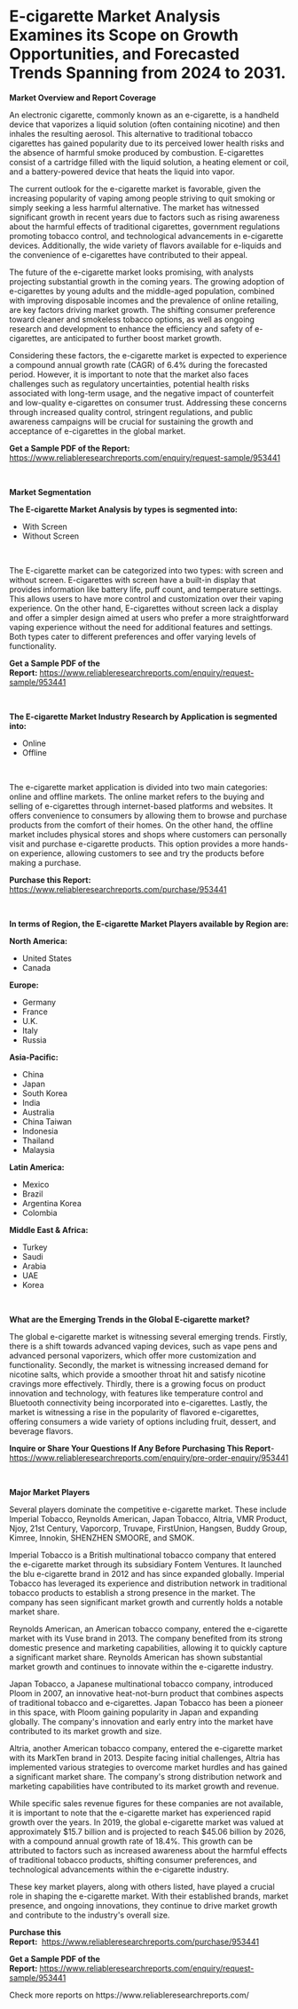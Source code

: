 <p><h1>E-cigarette Market Analysis Examines its Scope on Growth Opportunities, and Forecasted Trends Spanning from 2024 to 2031.</h1></p><p><strong>Market Overview and Report Coverage</strong></p>
<p><p>An electronic cigarette, commonly known as an e-cigarette, is a handheld device that vaporizes a liquid solution (often containing nicotine) and then inhales the resulting aerosol. This alternative to traditional tobacco cigarettes has gained popularity due to its perceived lower health risks and the absence of harmful smoke produced by combustion. E-cigarettes consist of a cartridge filled with the liquid solution, a heating element or coil, and a battery-powered device that heats the liquid into vapor.</p><p>The current outlook for the e-cigarette market is favorable, given the increasing popularity of vaping among people striving to quit smoking or simply seeking a less harmful alternative. The market has witnessed significant growth in recent years due to factors such as rising awareness about the harmful effects of traditional cigarettes, government regulations promoting tobacco control, and technological advancements in e-cigarette devices. Additionally, the wide variety of flavors available for e-liquids and the convenience of e-cigarettes have contributed to their appeal.</p><p>The future of the e-cigarette market looks promising, with analysts projecting substantial growth in the coming years. The growing adoption of e-cigarettes by young adults and the middle-aged population, combined with improving disposable incomes and the prevalence of online retailing, are key factors driving market growth. The shifting consumer preference toward cleaner and smokeless tobacco options, as well as ongoing research and development to enhance the efficiency and safety of e-cigarettes, are anticipated to further boost market growth.</p><p>Considering these factors, the e-cigarette market is expected to experience a compound annual growth rate (CAGR) of 6.4% during the forecasted period. However, it is important to note that the market also faces challenges such as regulatory uncertainties, potential health risks associated with long-term usage, and the negative impact of counterfeit and low-quality e-cigarettes on consumer trust. Addressing these concerns through increased quality control, stringent regulations, and public awareness campaigns will be crucial for sustaining the growth and acceptance of e-cigarettes in the global market.</p></p>
<p><strong>Get a Sample PDF of the Report:</strong> <a href="https://www.reliableresearchreports.com/enquiry/request-sample/953441">https://www.reliableresearchreports.com/enquiry/request-sample/953441</a></p>
<p>&nbsp;</p>
<p><strong>Market Segmentation</strong></p>
<p><strong>The E-cigarette Market Analysis by types is segmented into:</strong></p>
<p><ul><li>With Screen</li><li>Without Screen</li></ul></p>
<p>&nbsp;</p>
<p><p>The E-cigarette market can be categorized into two types: with screen and without screen. E-cigarettes with screen have a built-in display that provides information like battery life, puff count, and temperature settings. This allows users to have more control and customization over their vaping experience. On the other hand, E-cigarettes without screen lack a display and offer a simpler design aimed at users who prefer a more straightforward vaping experience without the need for additional features and settings. Both types cater to different preferences and offer varying levels of functionality.</p></p>
<p><strong>Get a Sample PDF of the Report:</strong>&nbsp;<a href="https://www.reliableresearchreports.com/enquiry/request-sample/953441">https://www.reliableresearchreports.com/enquiry/request-sample/953441</a></p>
<p>&nbsp;</p>
<p><strong>The E-cigarette Market Industry Research by Application is segmented into:</strong></p>
<p><ul><li>Online</li><li>Offline</li></ul></p>
<p>&nbsp;</p>
<p><p>The e-cigarette market application is divided into two main categories: online and offline markets. The online market refers to the buying and selling of e-cigarettes through internet-based platforms and websites. It offers convenience to consumers by allowing them to browse and purchase products from the comfort of their homes. On the other hand, the offline market includes physical stores and shops where customers can personally visit and purchase e-cigarette products. This option provides a more hands-on experience, allowing customers to see and try the products before making a purchase.</p></p>
<p><strong>Purchase this Report:</strong>&nbsp; <a href="https://www.reliableresearchreports.com/purchase/953441">https://www.reliableresearchreports.com/purchase/953441</a></p>
<p>&nbsp;</p>
<p><strong>In terms of Region, the E-cigarette Market Players available by Region are:</strong></p>
<p>
    <p> <strong> North America: </strong>
        <ul>
            <li>United States</li>
            <li>Canada</li>
        </ul>
        </p> 
    <p> <strong> Europe: </strong>
        <ul>
            <li>Germany</li>
            <li>France</li>
            <li>U.K.</li>
            <li>Italy</li>
            <li>Russia</li>
        </ul>
        </p> 
    <p> <strong> Asia-Pacific: </strong>
        <ul>
            <li>China</li>
            <li>Japan</li>
            <li>South Korea</li>
            <li>India</li>
            <li>Australia</li>
            <li>China Taiwan</li>
            <li>Indonesia</li>
            <li>Thailand</li>
            <li>Malaysia</li>
        </ul>
        </p> 
    <p> <strong> Latin America: </strong>
        <ul>
            <li>Mexico</li>
            <li>Brazil</li>
            <li>Argentina Korea</li>
            <li>Colombia</li>
        </ul>
        </p> 
    <p> <strong> Middle East & Africa: </strong>
        <ul>
            <li>Turkey</li>
            <li>Saudi</li>
            <li>Arabia</li>
            <li>UAE</li>
            <li>Korea</li>
        </ul>
    </p>
    </p>
<p>&nbsp;</p>
<p><strong>What are the Emerging Trends in the Global E-cigarette market?</strong></p>
<p><p>The global e-cigarette market is witnessing several emerging trends. Firstly, there is a shift towards advanced vaping devices, such as vape pens and advanced personal vaporizers, which offer more customization and functionality. Secondly, the market is witnessing increased demand for nicotine salts, which provide a smoother throat hit and satisfy nicotine cravings more effectively. Thirdly, there is a growing focus on product innovation and technology, with features like temperature control and Bluetooth connectivity being incorporated into e-cigarettes. Lastly, the market is witnessing a rise in the popularity of flavored e-cigarettes, offering consumers a wide variety of options including fruit, dessert, and beverage flavors.</p></p>
<p><strong>Inquire or Share Your Questions If Any Before Purchasing This Report</strong>- <a href="https://www.reliableresearchreports.com/enquiry/pre-order-enquiry/953441">https://www.reliableresearchreports.com/enquiry/pre-order-enquiry/953441</a></p>
<p>&nbsp;</p>
<p><strong>Major Market Players</strong></p>
<p><p>Several players dominate the competitive e-cigarette market. These include Imperial Tobacco, Reynolds American, Japan Tobacco, Altria, VMR Product, Njoy, 21st Century, Vaporcorp, Truvape, FirstUnion, Hangsen, Buddy Group, Kimree, Innokin, SHENZHEN SMOORE, and SMOK.</p><p>Imperial Tobacco is a British multinational tobacco company that entered the e-cigarette market through its subsidiary Fontem Ventures. It launched the blu e-cigarette brand in 2012 and has since expanded globally. Imperial Tobacco has leveraged its experience and distribution network in traditional tobacco products to establish a strong presence in the market. The company has seen significant market growth and currently holds a notable market share.</p><p>Reynolds American, an American tobacco company, entered the e-cigarette market with its Vuse brand in 2013. The company benefited from its strong domestic presence and marketing capabilities, allowing it to quickly capture a significant market share. Reynolds American has shown substantial market growth and continues to innovate within the e-cigarette industry.</p><p>Japan Tobacco, a Japanese multinational tobacco company, introduced Ploom in 2007, an innovative heat-not-burn product that combines aspects of traditional tobacco and e-cigarettes. Japan Tobacco has been a pioneer in this space, with Ploom gaining popularity in Japan and expanding globally. The company's innovation and early entry into the market have contributed to its market growth and size.</p><p>Altria, another American tobacco company, entered the e-cigarette market with its MarkTen brand in 2013. Despite facing initial challenges, Altria has implemented various strategies to overcome market hurdles and has gained a significant market share. The company's strong distribution network and marketing capabilities have contributed to its market growth and revenue.</p><p>While specific sales revenue figures for these companies are not available, it is important to note that the e-cigarette market has experienced rapid growth over the years. In 2019, the global e-cigarette market was valued at approximately $15.7 billion and is projected to reach $45.06 billion by 2026, with a compound annual growth rate of 18.4%. This growth can be attributed to factors such as increased awareness about the harmful effects of traditional tobacco products, shifting consumer preferences, and technological advancements within the e-cigarette industry.</p><p>These key market players, along with others listed, have played a crucial role in shaping the e-cigarette market. With their established brands, market presence, and ongoing innovations, they continue to drive market growth and contribute to the industry's overall size.</p></p>
<p><strong>Purchase this Report:</strong>&nbsp;&nbsp;<a href="https://www.reliableresearchreports.com/purchase/953441">https://www.reliableresearchreports.com/purchase/953441</a></p>
<p></p>
<p><strong>Get a Sample PDF of the Report:</strong>&nbsp;<a href="https://www.reliableresearchreports.com/enquiry/request-sample/953441">https://www.reliableresearchreports.com/enquiry/request-sample/953441</a></p>
<p>Check more reports on https://www.reliableresearchreports.com/</p>